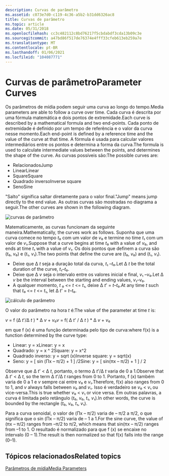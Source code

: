 ```yaml
---
description: Curvas de parâmetro
ms.assetid: c073e7d0-c119-4c36-a5b2-b31dd6326ac8
title: Curvas de parâmetro
ms.topic: article
ms.date: 05/31/2018
ms.openlocfilehash: cc3c482112c8bd76217f5cbdabdf3cda13b09c3e
ms.sourcegitcommit: a47bd86f517de76374e4fff33cfeb613eb259a7e
ms.translationtype: MT
ms.contentlocale: pt-BR
ms.lasthandoff: 01/06/2021
ms.locfileid: "104087771"
---
```

# <a name="parameter-curves"></a><span data-ttu-id="a42e4-103">Curvas de parâmetro</span><span class="sxs-lookup"><span data-stu-id="a42e4-103">Parameter Curves</span></span>

<span data-ttu-id="a42e4-104">Os parâmetros de mídia podem seguir uma curva ao longo do tempo.</span><span class="sxs-lookup"><span data-stu-id="a42e4-104">Media parameters are able to follow a curve over time.</span></span> <span data-ttu-id="a42e4-105">Cada curva é descrita por uma fórmula matemática e dois pontos de extremidade.</span><span class="sxs-lookup"><span data-stu-id="a42e4-105">Each curve is described by a mathematical formula and two end-points.</span></span> <span data-ttu-id="a42e4-106">Cada ponto de extremidade é definido por um tempo de referência e o valor da curva nesse momento.</span><span class="sxs-lookup"><span data-stu-id="a42e4-106">Each end-point is defined by a reference time and the value of the curve at that time.</span></span> <span data-ttu-id="a42e4-107">A fórmula é usada para calcular valores intermediários entre os pontos e determina a forma da curva.</span><span class="sxs-lookup"><span data-stu-id="a42e4-107">The formula is used to calculate intermediate values between the points, and determines the shape of the curve.</span></span> <span data-ttu-id="a42e4-108">As curvas possíveis são:</span><span class="sxs-lookup"><span data-stu-id="a42e4-108">The possible curves are:</span></span>

-   <span data-ttu-id="a42e4-109">Relacionados</span><span class="sxs-lookup"><span data-stu-id="a42e4-109">Jump</span></span>
-   <span data-ttu-id="a42e4-110">Linear</span><span class="sxs-lookup"><span data-stu-id="a42e4-110">Linear</span></span>
-   <span data-ttu-id="a42e4-111">Square</span><span class="sxs-lookup"><span data-stu-id="a42e4-111">Square</span></span>
-   <span data-ttu-id="a42e4-112">Quadrado inverso</span><span class="sxs-lookup"><span data-stu-id="a42e4-112">Inverse square</span></span>
-   <span data-ttu-id="a42e4-113">Seno</span><span class="sxs-lookup"><span data-stu-id="a42e4-113">Sine</span></span>

<span data-ttu-id="a42e4-114">"Salto" significa saltar diretamente para o valor final.</span><span class="sxs-lookup"><span data-stu-id="a42e4-114">"Jump" means jump directly to the end value.</span></span> <span data-ttu-id="a42e4-115">As outras curvas são mostradas no diagrama a seguir.</span><span class="sxs-lookup"><span data-stu-id="a42e4-115">The other curves are shown in the following diagram.</span></span>

![curvas de parâmetro](images/param-curves01.png)

<span data-ttu-id="a42e4-117">Matematicamente, as curvas funcionam da seguinte maneira.</span><span class="sxs-lookup"><span data-stu-id="a42e4-117">Mathematically, the curves work as follows.</span></span> <span data-ttu-id="a42e4-118">Suponha que uma curva comece no tempo *t*₀ com um valor de *v*₀ e termine no time *t*₁ com um valor de *v*₁.</span><span class="sxs-lookup"><span data-stu-id="a42e4-118">Suppose that a curve begins at time *t*₀ with a value of *v*₀, and ends at time *t*₁ with a value of *v*₁.</span></span> <span data-ttu-id="a42e4-119">Os dois pontos que definem a curva são (*t*₀, *v*₀) e (*t*₁, *v*₁).</span><span class="sxs-lookup"><span data-stu-id="a42e4-119">The two points that define the curve are (*t*₀, *v*₀) and (*t*₁, *v*₁).</span></span>

-   <span data-ttu-id="a42e4-120">Deixe que Δ *t* seja a duração total da curva, *t*₁ –*t*₀.</span><span class="sxs-lookup"><span data-stu-id="a42e4-120">Let Δ *t* be the total duration of the curve, *t*₁–*t*₀.</span></span>
-   <span data-ttu-id="a42e4-121">Deixe que Δ *v* seja o intervalo entre os valores inicial e final, *v*₁ –*v*₀.</span><span class="sxs-lookup"><span data-stu-id="a42e4-121">Let Δ *v* be the interval between the starting and ending values, *v*₁–*v*₀.</span></span>
-   <span data-ttu-id="a42e4-122">A qualquer momento, *t* ₀ *<*= *t*  <=  *t*₁, deixe Δ *t*' = *t*–*t*₀.</span><span class="sxs-lookup"><span data-stu-id="a42e4-122">At any time *t* such that *t*₀ <= *t* <= *t*₁, let Δ *t*' = *t*–*t*₀.</span></span>

![cálculo de parâmetro](images/param-curves02.png)

<span data-ttu-id="a42e4-124">O valor do parâmetro na hora *t* é:</span><span class="sxs-lookup"><span data-stu-id="a42e4-124">The value of the parameter at time *t* is:</span></span>

<span data-ttu-id="a42e4-125">*v* = f (Δ *t*'/Δ *t* ) \* Δ *v*  +  *v*₀</span><span class="sxs-lookup"><span data-stu-id="a42e4-125">*v* = f( Δ *t*' / Δ *t* ) \* Δ *v* + *v*₀</span></span>

<span data-ttu-id="a42e4-126">em que f (x) é uma função determinada pelo tipo de curva:</span><span class="sxs-lookup"><span data-stu-id="a42e4-126">where f(x) is a function determined by the curve type:</span></span>

-   <span data-ttu-id="a42e4-127">Linear: y = x</span><span class="sxs-lookup"><span data-stu-id="a42e4-127">Linear: y = x</span></span>
-   <span data-ttu-id="a42e4-128">Quadrado: y = x ^ 2</span><span class="sxs-lookup"><span data-stu-id="a42e4-128">Square: y = x^2</span></span>
-   <span data-ttu-id="a42e4-129">Quadrado inverso: y = sqrt (x)</span><span class="sxs-lookup"><span data-stu-id="a42e4-129">Inverse square: y = sqrt(x)</span></span>
-   <span data-ttu-id="a42e4-130">Seno: y = \[ sin (Πx – π/2) + 1 \] /2</span><span class="sxs-lookup"><span data-stu-id="a42e4-130">Sine: y = \[ sin(πx – π/2) + 1 \] / 2</span></span>

<span data-ttu-id="a42e4-131">Observe que Δ *t*' < Δ *t*, portanto, o termo Δ *t*'/Δ *t* varia de 0 a 1.</span><span class="sxs-lookup"><span data-stu-id="a42e4-131">Observe that Δ *t*' < Δ *t*, so the term Δ *t*'/Δ *t* ranges from 0 to 1.</span></span> <span data-ttu-id="a42e4-132">Portanto, f (x) também varia de 0 a 1 e *v* sempre cai entre *v*₀ e *v*₁.</span><span class="sxs-lookup"><span data-stu-id="a42e4-132">Therefore, f(x) also ranges from 0 to 1, and *v* always falls between *v*₀ and *v*₁.</span></span> <span data-ttu-id="a42e4-133">Isso é verdadeiro se *v*₀ < *v*₁ ou vice-versa.</span><span class="sxs-lookup"><span data-stu-id="a42e4-133">This is true whether *v*₀ < *v*₁ or vice versa.</span></span> <span data-ttu-id="a42e4-134">Em outras palavras, a curva é limitada pelo retângulo (*t*₀, *v*₀, *t*₁, *v*₁).</span><span class="sxs-lookup"><span data-stu-id="a42e4-134">In other words, the curve is bounded by the rectangle (*t*₀, *v*₀, *t*₁, *v*₁).</span></span>

<span data-ttu-id="a42e4-135">Para a curva senoidal, o valor de (Πx – π/2) varia de – π/2 a π/2, o que significa que o sin (Πx – π/2) varia de – 1 a 1.</span><span class="sxs-lookup"><span data-stu-id="a42e4-135">For the sine curve, the value of (πx – π/2) ranges from –π/2 to π/2, which means that sin(πx – π/2) ranges from –1 to 1.</span></span> <span data-ttu-id="a42e4-136">O resultado é normalizado para que f (x) se encaixe no intervalo (0 – 1).</span><span class="sxs-lookup"><span data-stu-id="a42e4-136">The result is then normalized so that f(x) falls into the range (0–1).</span></span>

## <a name="related-topics"></a><span data-ttu-id="a42e4-137">Tópicos relacionados</span><span class="sxs-lookup"><span data-stu-id="a42e4-137">Related topics</span></span>

<dl> <dt>

[<span data-ttu-id="a42e4-138">Parâmetros de mídia</span><span class="sxs-lookup"><span data-stu-id="a42e4-138">Media Parameters</span></span>](media-parameters.md)
</dt> </dl>

 

 




